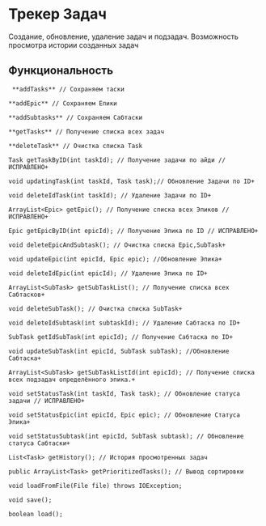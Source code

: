# Трекер Задач
Создание, обновление, удаление задач и подзадач. Возможность просмотра истории созданных задач

## Функциональность
     **addTasks** // Сохраняем таски  

    **addEpic** // Сохраняем Епики  

    **addSubtasks** // Сохраняем Сабтаски  

    **getTasks** // Получение списка всех задач  

    **deleteTask** // Очистка списка Task  

    Task getTaskByID(int taskId); // Получение задачи по айди // ИСПРАВЛЕНО+

    void updatingTask(int taskId, Task task);// Обновление Задачи по ID+

    void deleteIdTask(int taskId); // Удаление Задачи по ID+

    ArrayList<Epic> getEpic(); // Получение списка всех Эпиков // ИСПРАВЛЕНО+

    Epic getEpicByID(int epicId); // Получение Эпика по ID // ИСПРАВЛЕНО+

    void deleteEpicAndSubtask(); // Очистка списка Epic,SubTask+

    void updateEpic(int epicId, Epic epic); //Обновление Эпика+

    void deleteIdEpic(int epicId); // Удаление Эпика по ID+

    ArrayList<SubTask> getSubTaskList(); // Получение списка всех Сабтасков+

    void deleteSubTask(); // Очистка списка SubTask+

    void deleteIdSubtask(int subtaskId); // Удаление Сабтаска по ID+

    SubTask getIdSubTask(int epicId); // Получение Сабтаска по ID+

    void updateSubTask(int epicId, SubTask subTask); //Обновление Сабтаска+

    ArrayList<SubTask> getSubTaskListId(int epicId); // Получение списка всех подзадач определённого эпика.+

    void setStatusTask(int taskId, Task task); // Обновление статуса задачи // ИСПРАВЛЕНО+

    void setStatusEpic(int epicId, Epic epic); // Обновление Статуса Эпика+

    void setStatusSubtask(int epicId, SubTask subtask); // Обновление статуса Сабтаски+

    List<Task> getHistory(); // История просмотренных задач

    public ArrayList<Task> getPrioritizedTasks(); // Вывод сортировки

    void loadFromFile(File file) throws IOException;

    void save();

    boolean load();
